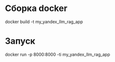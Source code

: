 

# Сборка docker
docker build -t my_yandex_llm_rag_app


# Запуск
docker run -p 8000:8000 -ti  my_yandex_llm_rag_app


